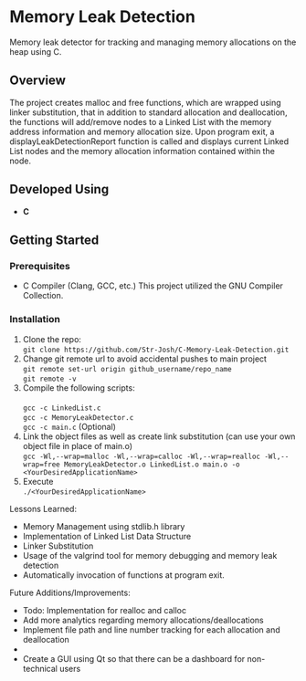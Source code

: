 # Memory Leak Detection
Memory leak detector for tracking and managing memory allocations on the heap using C.

## Overview
The project creates malloc and free functions, which are wrapped using linker substitution, that in addition to standard allocation and deallocation, the functions will add/remove nodes to a Linked List with the memory address information and memory allocation size. Upon program exit, a displayLeakDetectionReport function is called and displays current Linked List nodes and the memory allocation information contained within the node.

## Developed Using
* __C__

## Getting Started
### Prerequisites
* C Compiler (Clang, GCC, etc.) This project utilized the GNU Compiler Collection.

### Installation
1. Clone the repo: <br> `git clone https://github.com/Str-Josh/C-Memory-Leak-Detection.git`
2. Change git remote url to avoid accidental pushes to main project
<br>`git remote set-url origin github_username/repo_name`
<br>`git remote -v`
3. Compile the following scripts:<br>
<br>`gcc -c LinkedList.c`
<br>`gcc -c MemoryLeakDetector.c`
<br>`gcc -c main.c` (Optional)
4. Link the object files as well as create link substitution (can use your own object file in place of main.o)
<br>`gcc -Wl,--wrap=malloc -Wl,--wrap=calloc -Wl,--wrap=realloc -Wl,--wrap=free MemoryLeakDetector.o LinkedList.o main.o -o <YourDesiredApplicationName>`
5. Execute <YourDesiredApplicationName>
<br>`./<YourDesiredApplicationName>`


Lessons Learned:
* Memory Management using stdlib.h library
* Implementation of Linked List Data Structure
* Linker Substitution
* Usage of the valgrind tool for memory debugging and memory leak detection
* Automatically invocation of functions at program exit.


Future Additions/Improvements:
* Todo: Implementation for realloc and calloc
* Add more analytics regarding memory allocations/deallocations
* Implement file path and line number tracking for each allocation and deallocation
* 
* Create a GUI using Qt so that there can be a dashboard for non-technical users

